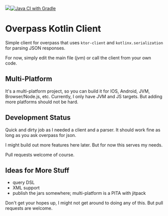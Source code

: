 [![](https://jitpack.io/v/jillesvangurp/overpass-kotlin-client.svg)](https://jitpack.io/#jillesvangurp/overpass-kotlin-client)[![Java CI with Gradle](https://github.com/jillesvangurp/overpass-kotlin-client/actions/workflows/gradle.yml/badge.svg)](https://github.com/jillesvangurp/overpass-kotlin-client/actions/workflows/gradle.yml)

# Overpass Kotlin Client

Simple client for overpass that uses `ktor-client` and `kotlinx.serialization` for parsing JSON responses.

For now, simply edit the main file (jvm) or call the client from your own code.

## Multi-Platform

It's a multi-platform project, so you can build it for IOS, Android, JVM, Browser/Node.js, etc. Currently, I only have JVM and JS targets. But adding more platforms should not be hard.

## Development Status

Quick and dirty job as I needed a client and a parser. It should work fine as long as you ask overpass for json.

I might build out more features here later. But for now this serves my needs.

Pull requests welcome of course.

## Ideas for More Stuff

- query DSL
- XML support
- publish the jars somewhere; multi-platform is a PITA with jitpack

Don't get your hopes up, I might not get around to doing any of this. But pull requests are welcome.
